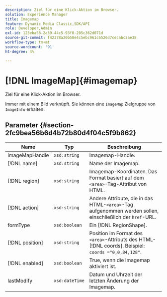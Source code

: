 ```yaml
---
description: Ziel für eine Klick-Aktion im Browser.
solution: Experience Manager
title: Imagemap
feature: Dynamic Media Classic,SDK/API
role: Developer,Admin
exl-id: 123eba56-2a59-44c5-93f0-205c362d071d
source-git-commit: f42378a20b58e4c5ebc961c6526d7cecabc2ae38
workflow-type: tm+mt
source-wordcount: '91'
ht-degree: 4%

---
```


# [!DNL ImageMap]{#imagemap}

Ziel für eine Klick-Aktion im Browser.

Immer mit einem Bild verknüpft. Sie können eine `ImageMap` Zielgruppe von `ImageInfo` erhalten.

## Parameter {#section-2fc9bea56b6d4b72b80d4f04c5f9b862}

| Name | Typ | Beschreibung |
|---|---|---|
| imageMapHandle | `xsd:string` | Imagemap-Handle. |
| [!DNL name] | `xsd:string` | Name der Imagemap. |
| [!DNL region] | `xsd:string` | Imagemap-Koordinaten. Das Format basiert auf dem `<area>`-Tag-Attribut von HTML. |
| [!DNL action] | `xsd:string` | Andere Attribute, die in das HTML-`<area>`-Tag aufgenommen werden sollen, einschließlich der `href`-URL. |
| formType | `xsd:boolean` | Ein [!DNL RegionShape]. |
| [!DNL position] | `xsd:string` | Position im Format des `<area>`-Attributs des HTML-[!DNL coords]. Beispiel: `coords ="0,0,84,128"`. |
| [!DNL enabled] | `xsd:boolean` | True, wenn die Imagemap aktiviert ist. |
| lastModify | `xsd:dateTime` | Datum und Uhrzeit der letzten Änderung der Imagemap. |
